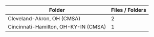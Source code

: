 | Folder                               |   Files / Folders |
|--------------------------------------|-------------------|
| Cleveland-Akron, OH (CMSA)           |                 2 |
| Cincinnati-Hamilton, OH-KY-IN (CMSA) |                 1 |
